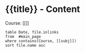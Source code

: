 # {{title}} - Content

Course: [[]]

```dataview
table Date, file.inlinks
from  #main_page 
where contains(Course, [[subj]])
sort file.name asc
```

